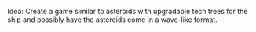 Idea: Create a game similar to asteroids with upgradable tech trees for the ship and possibly have the asteroids come in a wave-like format.

